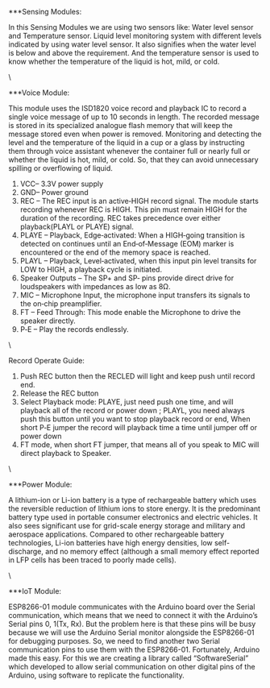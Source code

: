 
***Sensing Modules:

In this Sensing Modules we are using two sensors like: Water level sensor and Temperature sensor. Liquid level monitoring system with different levels indicated by using water level sensor. It also signifies when the water level is below and above the requirement. And the temperature sensor is used to know whether the temperature of the liquid is hot, mild, or cold.

\\

***Voice Module:

This module uses the ISD1820 voice record and playback IC to record a single voice message of up to 10 seconds in length. The recorded message is stored in its specialized analogue flash memory that will keep the message stored even when power is removed.
Monitoring and detecting the level and the temperature of the liquid in a cup or a glass by instructing them through voice assistant whenever the container full or nearly full or whether the liquid is hot, mild, or cold. So, that they can avoid unnecessary spilling or overflowing of liquid.
1. VCC– 3.3V power supply 
2. GND– Power ground 
3. REC – The REC input is an active‐HIGH record signal. The module starts recording whenever REC is HIGH. This pin must remain HIGH for the duration of the recording. REC takes precedence over either playback(PLAYL or PLAYE) signal.
 4. PLAYE – Playback, Edge‐activated: When a HIGH‐going transition is detected on continues until an End‐of‐Message (EOM) marker is encountered or the end of the memory space is reached. 
5. PLAYL – Playback, Level‐activated, when this input pin level transits for LOW to HIGH, a playback cycle is initiated. 
6. Speaker Outputs – The SP+ and SP‐ pins provide direct drive for loudspeakers with impedances as low as 8Ω. 
7. MIC – Microphone Input, the microphone input transfers its signals to the on‐chip preamplifier. 
8. FT – Feed Through: This mode enable the Microphone to drive the speaker directly. 
9. P‐E – Play the records endlessly.

\\

Record Operate Guide:
1. Push REC button then the RECLED will light and keep push until record end. 
2. Release the REC button 
3. Select Playback mode:   PLAYE, just need push one time, and will playback all of the record or power down ; PLAYL, you need always push this button until you want to stop playback record or end, When short P‐E jumper the record will playback time a time until jumper off or power down 
4. FT mode, when short FT jumper, that means all of you speak to MIC will direct playback to Speaker.

\\

***Power Module:

A lithium-ion or Li-ion battery is a type of rechargeable battery which uses the reversible reduction of lithium ions to store energy. It is the predominant battery type used in portable consumer electronics and electric vehicles. It also sees significant use for grid-scale energy storage and military and aerospace applications. Compared to other rechargeable battery technologies, Li-ion batteries have high energy densities, low self-discharge, and no memory effect (although a small memory effect reported in LFP cells has been traced to poorly made cells).

\\

***IoT Module:

ESP8266-01 module communicates with the Arduino board over the Serial communication, which means that we need to connect it with the Arduino’s Serial pins 0, 1(Tx, Rx). But the problem here is that these pins will be busy because we will use the Arduino Serial monitor alongside the ESP8266-01 for debugging purposes. So, we need to find another two Serial communication pins to use them with the ESP8266-01.
Fortunately, Arduino made this easy. For this we are creating a library called “SoftwareSerial” which developed to allow serial communication on other digital pins of the Arduino, using software to replicate the functionality.
